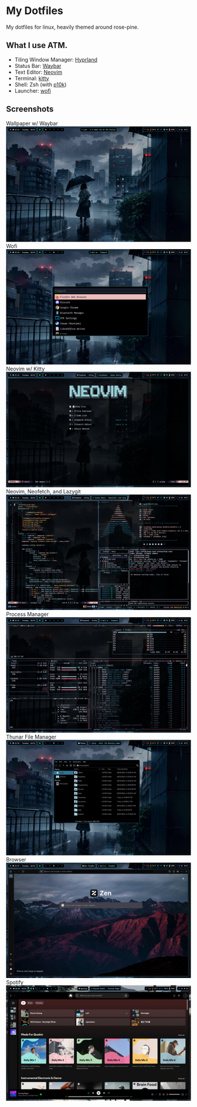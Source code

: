 # My Dotfiles
My dotfiles for linux, heavily themed around rose-pine.

## What I use ATM.
- Tiling Window Manager: [Hyprland](https://hyprland.org/)
- Status Bar: [Waybar](https://github.com/Alexays/Waybar)
- Text Editor: [Neovim](https://github.com/neovim/neovim)
- Terminal: [kitty](https://github.com/kovidgoyal/kitty)
- Shell: Zsh (with [p10k](https://github.com/romkatv/powerlevel10k))
- Launcher: [wofi](https://hg.sr.ht/~scoopta/wofi)

## Screenshots
Wallpaper w/ Waybar
![image](./assets/images/desktop.png)
Wofi
![image](./assets/images/wofi.png)
Neovim w/ Kitty
![image](./assets/images/editor.png)
Neovim, Neofetch, and Lazygit
![image](./assets/images/environment.png)
Process Manager
![image](./assets/images/btop.png)
Thunar File Manager
![image](./assets/images/thunar.png)
Browser
![image](./assets/images/browser.png)
Spotify
![image](./assets/images/spotify.png)
